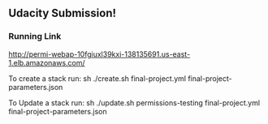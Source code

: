 ## Udacity Submission!

### Running Link

http://permi-webap-10fgiuxl39kxi-138135691.us-east-1.elb.amazonaws.com/

To create a stack run:
sh ./create.sh <STACK NAME> final-project.yml final-project-parameters.json

To Update a stack run:
sh ./update.sh permissions-testing final-project.yml final-project-parameters.json
